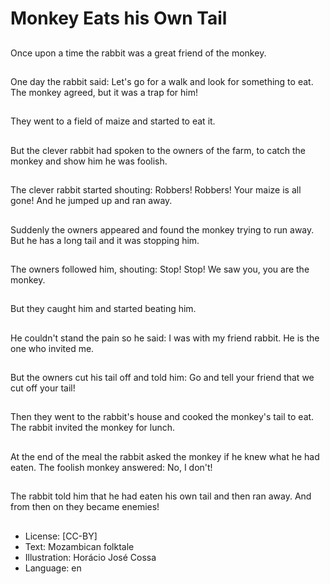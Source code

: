 # Monkey Eats his Own Tail

##
Once upon a time the
rabbit was a great
friend of the monkey.

##
One day the rabbit
said:
Let's go for a walk
and look for
something to eat.
The monkey agreed,
but it was a trap for
him!

##
They went to a field of
maize and started to
eat it.

##
But the clever rabbit
had spoken to the
owners of the farm, to
catch the monkey and
show him he was
foolish.

##
The clever rabbit
started shouting:
Robbers! Robbers!
Your maize is all gone!
And he jumped up and
ran away.

##
Suddenly the owners
appeared and found
the monkey trying to
run away. But he has a
long tail and it was
stopping him.

##
The owners followed
him, shouting:
Stop! Stop!
We saw you, you are
the monkey.

##
But they caught him
and started beating
him.

##
He couldn't stand the
pain so he said:
I was with my friend
rabbit. He is the one
who invited me.

##
But the owners cut his
tail off and told him:
Go and tell your friend
that we cut off your tail!

##
Then they went to the
rabbit's house and
cooked the monkey's
tail to eat.
The rabbit invited the
monkey for lunch.

##
At the end of the meal
the rabbit asked the
monkey if he knew
what he had eaten.
The foolish monkey
answered: No, I don't!

##
The rabbit told him that
he had eaten his own
tail and then ran away.
And from then on they
became enemies!

##
* License: [CC-BY]
* Text: Mozambican folktale
* Illustration: Horácio José Cossa
* Language: en
